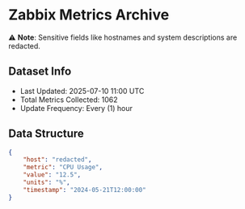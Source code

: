 # Zabbix Metrics Archive

⚠️ **Note**: Sensitive fields like hostnames and system descriptions are redacted.

## Dataset Info
- Last Updated: 2025-07-10 11:00 UTC
- Total Metrics Collected: 1062
- Update Frequency: Every (1) hour

## Data Structure
```json
{
    "host": "redacted",
    "metric": "CPU Usage",
    "value": "12.5",
    "units": "%",
    "timestamp": "2024-05-21T12:00:00"
}
```
